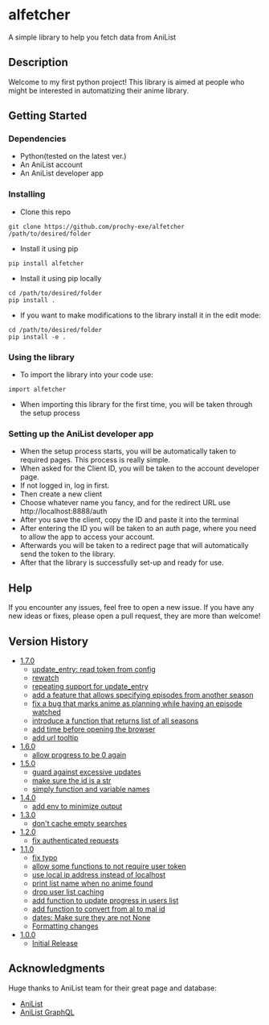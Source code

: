 # alfetcher

A simple library to help you fetch data from AniList

## Description

Welcome to my first python project!
This library is aimed at people who might be interested in automatizing their anime library.

## Getting Started

### Dependencies

* Python(tested on the latest ver.)
* An AniList account
* An AniList developer app

### Installing

* Clone this repo
```
git clone https://github.com/prochy-exe/alfetcher /path/to/desired/folder
```
* Install it using pip
```
pip install alfetcher
```
* Install it using pip locally
```
cd /path/to/desired/folder
pip install .
```
* If you want to make modifications to the library install it in the edit mode:
```
cd /path/to/desired/folder
pip install -e .
```

### Using the library

* To import the library into your code use:
```
import alfetcher
```
* When importing this library for the first time, you will be taken through the setup process

### Setting up the AniList developer app

* When the setup process starts, you will be automatically taken to required pages. This process is really simple.
* When asked for the Client ID, you will be taken to the account developer page.
* If not logged in, log in first.
* Then create a new client
* Choose whatever name you fancy, and for the redirect URL use http://localhost:8888/auth
* After you save the client, copy the ID and paste it into the terminal
* After entering the ID you will be taken to an auth page, where you need to allow the app to access your account.
* Afterwards you will be taken to a redirect page that will automatically send the token to the library.
* After that the library is successfully set-up and ready for use.

## Help

If you encounter any issues, feel free to open a new issue. If you have any new ideas or fixes, please open a pull request, they are more than welcome!

## Version History
* [1.7.0](https://github.com/prochy-exe/alfetcher/releases/tag/v1.7.0)
    * [update_entry: read token from config](https://github.com/prochy-exe/alfetcher/commit/e55d725c9bf56208be7745b4f428406419b9eede)
    * [rewatch](https://github.com/prochy-exe/alfetcher/commit/9515dbd0283c3162375fad27b3f5c5978baabc8d)   
    * [repeating support for update_entry](https://github.com/prochy-exe/alfetcher/commit/e550ad1ab816f0f880e57864eaa45f28e4f9d631)
    * [add a feature that allows specifying episodes from another season](https://github.com/prochy-exe/alfetcher/commit/d4de856f2663f332787068ab014f24d485378e28)
    * [fix a bug that marks anime as planning while having an episode watched](https://github.com/prochy-exe/alfetcher/commit/e490fed4d862c7c0a76a1c66ca4fa6717c0b9340)
    * [introduce a function that returns list of all seasons](https://github.com/prochy-exe/alfetcher/commit/64db1fdecc097a364e00e39686eecd0d32914892)
    * [add time before opening the browser](https://github.com/prochy-exe/alfetcher/commit/eb498fb629c7717269a8865b02d4ab0179812ead)
    * [add url tooltip](https://github.com/prochy-exe/alfetcher/commit/e3e2c0836cddea259cd87c8bff2c196d3dfe5b73)
* [1.6.0](https://github.com/prochy-exe/alfetcher/releases/tag/v1.6.0)
    * [allow progress to be 0 again](https://github.com/prochy-exe/alfetcher/commit/e358434e157965f6ab4ea6f82fa54e5841e22715)
* [1.5.0](https://github.com/prochy-exe/alfetcher/releases/tag/v1.5.0)
    * [guard against excessive updates](https://github.com/prochy-exe/alfetcher/commit/260bd7e9529582531820af3b9f0066e9b0b6c883)
    * [make sure the id is a str](https://github.com/prochy-exe/alfetcher/commit/1756332241e7937ac5b1482c3bb9a5f9a5c1c5b7)
    * [simply function and variable names](https://github.com/prochy-exe/alfetcher/commit/8d6560c28c8c2c02c7ad966acd662b8a126bf134)
* [1.4.0](https://github.com/prochy-exe/malfetcher/releases/tag/v1.4.0)
    * [add env to minimize output](https://github.com/prochy-exe/alfetcher/commit/4d0c90af39c6f6bd39c9199005ea1447ad303fc5)
* [1.3.0](https://github.com/prochy-exe/malfetcher/releases/tag/v1.3.0)
    * [don't cache empty searches](https://github.com/prochy-exe/alfetcher/commit/76c822ad2b1df430f27edf6245dde2c124b3b18e)
* [1.2.0](https://github.com/prochy-exe/alfetcher/releases/tag/v1.2.0)
    * [fix authenticated requests](https://github.com/prochy-exe/alfetcher/commit/bc9b7448145d2d0f4aa3c636fdd0d124e2f6390a)
* [1.1.0](https://github.com/prochy-exe/alfetcher/releases/tag/v1.1.0)
    * [fix typo](https://github.com/prochy-exe/alfetcher/commit/dbf3d14e90c4cfeebcef51503a884efd1e1178b5)
    * [allow some functions to not require user token](https://github.com/prochy-exe/alfetcher/commit/f3e58106709d5b1626b65384977fe22a05c7d647)
    * [use local ip address instead of localhost](https://github.com/prochy-exe/alfetcher/commit/9d6500229980faf68b20fe4a559a8d2bc08fed1b)
    * [print list name when no anime found](https://github.com/prochy-exe/alfetcher/commit/efca221b8f78ac0848aaa7d8813b6b5c36e89c28)
    * [drop user list caching](https://github.com/prochy-exe/alfetcher/commit/954fe02ef643e228561a2c3e845e18b431947652)
    * [add function to update progress in users list](https://github.com/prochy-exe/alfetcher/commit/c040d8836efb44352dd2f1339305cb9c5296f97d)
    * [add function to convert from al to mal id](https://github.com/prochy-exe/alfetcher/commit/278805356c25dcabb4029b01e337c40f83b135ac)
    * [dates: Make sure they are not None](https://github.com/prochy-exe/alfetcher/commit/92db92773cea64ec7e8c8f12bcf4bc624c2400b2)
    * [Formatting changes](https://github.com/prochy-exe/alfetcher/commit/b4a96be729ab23cff87fe00c2e0deab7d6b742f7)
* [1.0.0](https://github.com/prochy-exe/alfetcher/releases/tag/v1.0.0)
    * [Initial Release](https://github.com/prochy-exe/alfetcher/commit/4b67b1d8719d183012446a065c5b6c941ec6518e)

## Acknowledgments

Huge thanks to AniList team for their great page and database:
* [AniList](https://anilist.co/home)
* [AniList GraphQL](https://anilist.co/graphiql)
